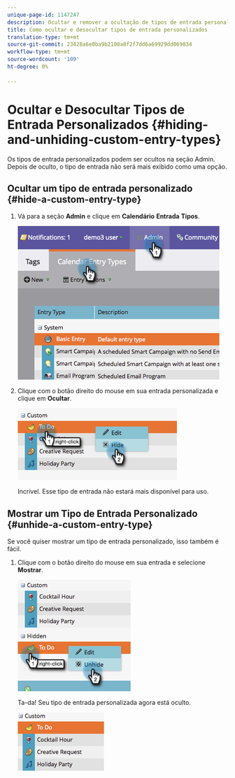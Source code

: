 ```yaml
---
unique-page-id: 1147247
description: Ocultar e remover a ocultação de tipos de entrada personalizados - Documentos do Marketing - Documentação do produto
title: Como ocultar e desocultar tipos de entrada personalizados
translation-type: tm+mt
source-git-commit: 23428a6e0ba9b2108a8f2f7dd6a69929dd069834
workflow-type: tm+mt
source-wordcount: '109'
ht-degree: 0%

---
```



# Ocultar e Desocultar Tipos de Entrada Personalizados {#hiding-and-unhiding-custom-entry-types}

Os tipos de entrada personalizados podem ser ocultos na seção Admin. Depois de oculto, o tipo de entrada não será mais exibido como uma opção.

## Ocultar um tipo de entrada personalizado {#hide-a-custom-entry-type}

1. Vá para a seção **Admin** e clique em **Calendário** **Entrada** **Tipos**.

   ![](assets/image2014-9-24-10-3a11-3a49.png)

1. Clique com o botão direito do mouse em sua entrada personalizada e clique em **Ocultar**.

   ![](assets/image2014-9-24-10-3a11-3a54.png)

   Incrível. Esse tipo de entrada não estará mais disponível para uso.

## Mostrar um Tipo de Entrada Personalizado {#unhide-a-custom-entry-type}

Se você quiser mostrar um tipo de entrada personalizado, isso também é fácil.

1. Clique com o botão direito do mouse em sua entrada e selecione **Mostrar**.

   ![](assets/image2014-9-24-10-3a12-3a14.png)

   Ta-da! Seu tipo de entrada personalizada agora está oculto.

   ![](assets/image2014-9-24-10-3a12-3a19.png)

